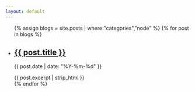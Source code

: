 ```yaml
---
layout: default
---
```


<div class="article-list">
  <ul>
    {% assign blogs = site.posts | where:"categories","node" %}
    {% for post in blogs %}
      <li>
        <h2><a href="{{ post.url }}">{{ post.title }}</a></h2>
        <p class="author">
          <span class="date">{{ post.date | date: "%Y-%m-%d" }}</span>
        </p>
        <div class="excerpt">
          {{ post.excerpt | strip_html }}
        </div>
      </li>
    {% endfor %}
  </ul>
</div>